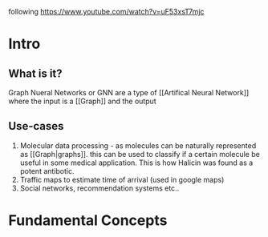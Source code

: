 following https://www.youtube.com/watch?v=uF53xsT7mjc
# Intro
## What is it?
Graph Nueral Networks or GNN are a type of [[Artifical Neural Network]] where the input is a [[Graph]] and the output 

## Use-cases
1. Molecular data processing - as molecules can be naturally represented as [[Graph|graphs]]. this can be used to classify if a certain molecule be useful in some medical application. This is how Halicin was found as a potent antibotic.
2. Traffic maps to estimate time of arrival (used in google maps)
3. Social networks, recommendation systems etc..

# Fundamental Concepts
